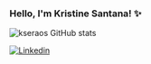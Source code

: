 ### Hello, I'm Kristine Santana! ✨

![kseraos GitHub stats](https://github-readme-stats.vercel.app/api?username=kseraos&show_icons=true&theme=dracula)




[![Linkedin](https://img.shields.io/badge/LinkedIn-0077B5?style=for-the-badge&logo=linkedin&logoColor=white)](https://www.linkedin.com/in/kristine-santana/)


<!--
**kseraos/kseraos** is a ✨ _special_ ✨ repository because its `README.md` (this file) appears on your GitHub profile.

Here are some ideas to get you started:

- 🔭 I’m currently working on ...
- 🌱 I’m currently learning ...
- 👯 I’m looking to collaborate on ...
- 🤔 I’m looking for help with ...
- 💬 Ask me about ...
- 📫 How to reach me: ...
- 😄 Pronouns: ...
- ⚡ Fun fact: ...
-->
